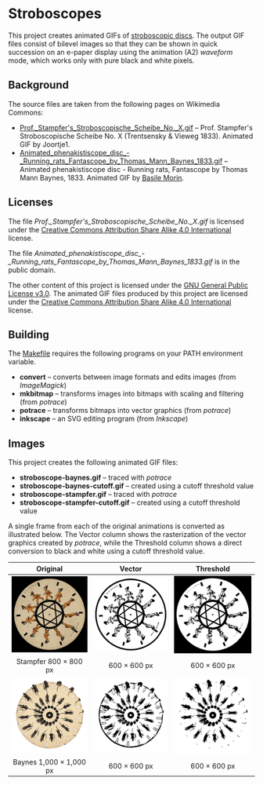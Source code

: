 # Stroboscopes

This project creates animated GIFs of [stroboscopic discs](https://en.wikipedia.org/wiki/Phenakistiscope). The output GIF files consist of bilevel images so that they can be shown in quick succession on an e-paper display using the animation (A2) *waveform* mode, which works only with pure black and white pixels.

## Background

The source files are taken from the following pages on Wikimedia Commons:

* [Prof._Stampfer's_Stroboscopische_Scheibe_No._X.gif](https://commons.wikimedia.org/wiki/File:Prof._Stampfer%27s_Stroboscopische_Scheibe_No._X.gif) – Prof. Stampfer's Stroboscopische Scheibe No. X (Trentsensky & Vieweg 1833). Animated GIF by Joortje1.
* [Animated_phenakistiscope_disc_-_Running_rats_Fantascope_by_Thomas_Mann_Baynes_1833.gif](https://commons.wikimedia.org/wiki/File:Animated_phenakistiscope_disc_-_Running_rats_Fantascope_by_Thomas_Mann_Baynes_1833.gif) – Animated phenakistiscope disc - Running rats, Fantascope by Thomas Mann Baynes, 1833. Animated GIF by [Basile Morin](https://commons.wikimedia.org/wiki/User:Basile_Morin).

## Licenses

The file *Prof._Stampfer's_Stroboscopische_Scheibe_No._X.gif* is licensed under the [Creative Commons Attribution Share Alike 4.0 International](https://choosealicense.com/licenses/cc-by-sa-4.0/) license.

The file *Animated_phenakistiscope_disc_-_Running_rats_Fantascope_by_Thomas_Mann_Baynes_1833.gif* is in the public domain.

The other content of this project is licensed under the [GNU General Public License v3.0](https://choosealicense.com/licenses/gpl-3.0/). The animated GIF files produced by this project are licensed under the [Creative Commons Attribution Share Alike 4.0 International](https://choosealicense.com/licenses/cc-by-sa-4.0/) license.

## Building

The [Makefile](Makefile) requires the following programs on your PATH environment variable.

* **convert** – converts between image formats and edits images (from *ImageMagick*)
* **mkbitmap** – transforms images into bitmaps with scaling and filtering (from *potrace*)
* **potrace** – transforms bitmaps into vector graphics (from *potrace*)
* **inkscape** – an SVG editing program (from *Inkscape*)

## Images

This project creates the following animated GIF files:

* **stroboscope-baynes.gif** – traced with *potrace*
* **stroboscope-baynes-cutoff.gif** – created using a cutoff threshold value
* **stroboscope-stampfer.gif** – traced with *potrace*
* **stroboscope-stampfer-cutoff.gif** – created using a cutoff threshold value

A single frame from each of the original animations is converted as illustrated below. The Vector column shows the rasterization of the vector graphics created by *potrace*, while the Threshold column shows a direct conversion to black and white using a cutoff threshold value.

| Original | Vector | Threshold |
|:--------:|:------:|:---------:|
| ![Stampfer original](images/stampfer-01.png) | ![Stampfer vector](images/stampfer-01-vector.png) | ![Stampfer cutoff](images/stampfer-01-cutoff.png) |
| Stampfer 800 × 800 px | 600 × 600 px | 600 × 600 px |
| ![Baynes original](images/baynes-01.png) | ![Baynes vector](images/baynes-01-vector.png) | ![Baynes cutoff](images/baynes-01-cutoff.png) |
| Baynes 1,000 × 1,000 px | 600 × 600 px | 600 × 600 px |
